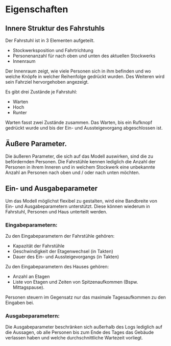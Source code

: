 # Eigenschaften

[//]: # (Wie sieht die innere Struktur des SUIs aus?)

[//]: # (Wie sieht der Fahrstuhl aus)

## Innere Struktur des Fahrstuhls

Der Fahrstuhl ist in 3 Elementen aufgeteilt.

- Stockwerksposition und Fahrtrichtung
- Personenanzahl für nach oben und unten des aktuellen Stockwerks
- Innenraum

Der Innenraum zeigt, wie viele Personen sich in ihm befinden und wo
welche Knöpfe in welcher Reihenfolge gedrückt wurden.
Des Weiteren wird sein Fahrziel hervorgehoben angezeigt.

[//]: # (Welche Zustandsvariablen gibt es?)

[//]: # (Warten, Hoch, Runter)

Es gibt drei Zustände je Fahrstuhl:

- Warten
- Hoch
- Runter

Warten fasst zwei Zustände zusammen.
Das Warten, bis ein Rufknopf gedrückt wurde
und bis der Ein- und Aussteigevorgang abgeschlossen ist.


[//]: # (Welche äußeren Parameter \(Konstanten\) gibt es?)

[//]: # (Die Menschen)

## Äußere Parameter.
Die äußeren Parameter, die sich auf das Modell auswirken, 
sind die zu befördernden Personen. 
Die Fahrstühle kennen lediglich die Anzahl der Personen in ihrem Inneren 
und in welchem Stockwerk eine unbekannte Anzahl an Personen nach 
oben und / oder nach unten möchten.

[//]: # (Wie sehen die Interfaces an der Modellgrenze aus 
            \(Ein-Ausgabeparameter\)?)

[//]: # (Kapazität, Geschwindigkeit)

## Ein- und Ausgabeparameter
Um das Modell möglichst flexibel zu gestalten, wird eine Bandbreite von 
Ein- und Ausgabeparametern unterstützt. Diese können wiederum in Fahrstuhl, 
Personen und Haus unterteilt werden.

### Eingabeparametern:

Zu den Eingabeparametern der Fahrstühle gehören:

- Kapazität der Fahrstühle
- Geschwindigkeit der Etagenwechsel (in Takten)
- Dauer des Ein- und Aussteigevorgangs (in Takten)

Zu den Eingabeparametern des Hauses gehören:

- Anzahl an Etagen
- Liste von Etagen und Zeiten von Spitzenaufkommen (Bspw. Mittagspause).

Personen steuern im Gegensatz nur das maximale Tagesaufkommen zu den 
Eingaben bei.

### Ausgabeparametern:

Die Ausgabeparameter beschränken sich außerhalb des Logs lediglich auf 
die Aussagen, ob alle Personen bis zum Ende des Tages das Gebäude verlassen 
haben und welche durchschnittliche Wartezeit vorliegt.